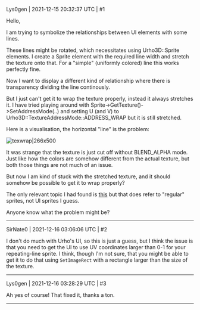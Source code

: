Lys0gen | 2021-12-15 20:32:37 UTC | #1

Hello,

I am trying to symbolize the relationships between UI elements with some lines.

These lines might be rotated, which necessitates using Urho3D::Sprite elements. I create a Sprite element with the required line width and stretch the texture onto that.
For a "simple" (uniformly colored) line this works perfectly fine.

Now I want to display a different kind of relationship where there is transparency dividing the line continously.

But I just can't get it to wrap the texture properly, instead it always stretches it. I have tried playing around with Sprite->GetTexture()->SetAddressMode(..) and setting U (and V) to Urho3D::TextureAddressMode::ADDRESS_WRAP but it is still stretched.

Here is a visualisation, the horizontal "line" is the problem:

![texwrap|266x500](upload://dlStmUSQpkIB1I5OepwxyR5KxVs.png)

It was strange that the texture is just cut off without BLEND_ALPHA mode. Just like how the colors are somehow different from the actual texture, but both those things are not much of an issue.

But now I am kind of stuck with the stretched texture, and it should somehow be possible to get it to wrap properly?

The only relevant topic I had found is [this](https://discourse.urho3d.io/t/how-to-make-the-texture-image-of-a-2d-sprite-repeat-to-fill-a-rectangle/3980) but that does refer to "regular" sprites, not UI sprites I guess.

Anyone know what the problem might be?

-------------------------

SirNate0 | 2021-12-16 03:06:06 UTC | #2

I don't do much with Urho's UI, so this is just a guess, but I think the issue is that you need to get the UI to use UV coordinates larger than 0-1 for your repeating-line sprite. I think, though I'm not sure, that you might be able to get it to do that using `SetImageRect` with a rectangle larger than the size of the texture.

-------------------------

Lys0gen | 2021-12-16 03:28:29 UTC | #3

Ah yes of course! That fixed it, thanks a ton.

-------------------------

